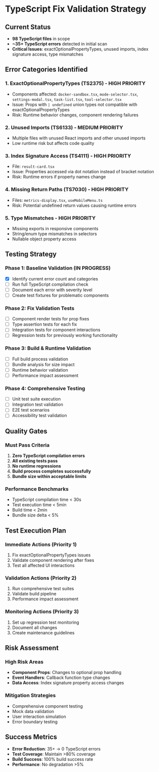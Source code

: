 # TypeScript Fix Validation Strategy

## Current Status
- **98 TypeScript files** in scope
- **~35+ TypeScript errors** detected in initial scan
- **Critical Issues**: exactOptionalPropertyTypes, unused imports, index signature access, type mismatches

## Error Categories Identified

### 1. ExactOptionalPropertyTypes (TS2375) - HIGH PRIORITY
- Components affected: `docker-sandbox.tsx`, `mode-selector.tsx`, `settings-modal.tsx`, `task-list.tsx`, `tool-selector.tsx`
- Issue: Props with `| undefined` union types not compatible with exactOptionalPropertyTypes
- Risk: Runtime behavior changes, component rendering failures

### 2. Unused Imports (TS6133) - MEDIUM PRIORITY
- Multiple files with unused React imports and other unused imports
- Low runtime risk but affects code quality

### 3. Index Signature Access (TS4111) - HIGH PRIORITY
- File: `result-card.tsx`
- Issue: Properties accessed via dot notation instead of bracket notation
- Risk: Runtime errors if property names change

### 4. Missing Return Paths (TS7030) - HIGH PRIORITY
- Files: `metrics-display.tsx`, `useMobileMenu.ts`
- Risk: Potential undefined return values causing runtime errors

### 5. Type Mismatches - HIGH PRIORITY
- Missing exports in responsive components
- String/enum type mismatches in selectors
- Nullable object property access

## Testing Strategy

### Phase 1: Baseline Validation (IN PROGRESS)
- [x] Identify current error count and categories
- [ ] Run full TypeScript compilation check
- [ ] Document each error with severity level
- [ ] Create test fixtures for problematic components

### Phase 2: Fix Validation Tests
- [ ] Component render tests for prop fixes
- [ ] Type assertion tests for each fix
- [ ] Integration tests for component interactions
- [ ] Regression tests for previously working functionality

### Phase 3: Build & Runtime Validation
- [ ] Full build process validation
- [ ] Bundle analysis for size impact
- [ ] Runtime behavior validation
- [ ] Performance impact assessment

### Phase 4: Comprehensive Testing
- [ ] Unit test suite execution
- [ ] Integration test validation
- [ ] E2E test scenarios
- [ ] Accessibility test validation

## Quality Gates

### Must Pass Criteria
1. **Zero TypeScript compilation errors**
2. **All existing tests pass**
3. **No runtime regressions**
4. **Build process completes successfully**
5. **Bundle size within acceptable limits**

### Performance Benchmarks
- TypeScript compilation time < 30s
- Test execution time < 5min
- Build time < 2min
- Bundle size delta < 5%

## Test Execution Plan

### Immediate Actions (Priority 1)
1. Fix exactOptionalPropertyTypes issues
2. Validate component rendering after fixes
3. Test all affected UI interactions

### Validation Actions (Priority 2)
1. Run comprehensive test suites
2. Validate build pipeline
3. Performance impact assessment

### Monitoring Actions (Priority 3)
1. Set up regression test monitoring
2. Document all changes
3. Create maintenance guidelines

## Risk Assessment

### High Risk Areas
- **Component Props**: Changes to optional prop handling
- **Event Handlers**: Callback function type changes
- **Data Access**: Index signature property access changes

### Mitigation Strategies
- Comprehensive component testing
- Mock data validation
- User interaction simulation
- Error boundary testing

## Success Metrics
- **Error Reduction**: 35+ → 0 TypeScript errors
- **Test Coverage**: Maintain >80% coverage
- **Build Success**: 100% build success rate
- **Performance**: No degradation >5%